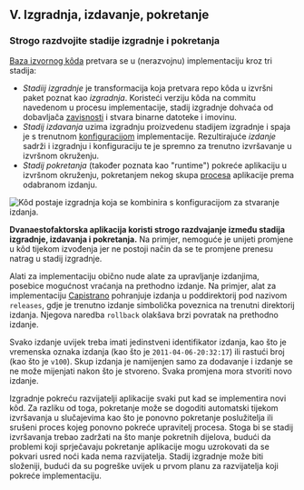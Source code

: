 ## V. Izgradnja, izdavanje, pokretanje
### Strogo razdvojite stadije izgradnje i pokretanja

[Baza izvornog kôda](./codebase) pretvara se u (nerazvojnu) implementaciju kroz tri stadija:

* *Stadiij izgradnje* je transformacija koja pretvara repo kôda u izvršni paket poznat kao *izgradnja*. Koristeći verziju kôda na commitu navedenom u procesu implementacije, stadij izgradnje dohvaća od dobavljača [zavisnosti](./dependencies) i stvara binarne datoteke i imovinu.
* *Stadij izdavanja* uzima izgradnju proizvedenu stadijem izgradnje i spaja je s trenutnom [konfiguracijom](./config) implementacije. Rezultirajuće *izdanje* sadrži i izgradnju i konfiguraciju te je spremno za trenutno izvršavanje u izvršnom okruženju.
* *Stadij pokretanja* (također poznata kao "runtime") pokreće aplikaciju u izvršnom okruženju, pokretanjem nekog skupa [procesa](./processes) aplikacije prema odabranom izdanju.

![Kôd postaje izgradnja koja se kombinira s konfiguracijom za stvaranje izdanja.](/images/release.png)

**Dvanaestofaktorska aplikacija koristi strogo razdvajanje između stadija izgradnje, izdavanja i pokretanja.** Na primjer, nemoguće je unijeti promjene u kôd tijekom izvođenja jer ne postoji način da se te promjene prenesu natrag u stadij izgradnje.

Alati za implementaciju obično nude alate za upravljanje izdanjima, posebice mogućnost vraćanja na prethodno izdanje. Na primjer, alat za implementaciju [Capistrano](https://capistranorb.com/) pohranjuje izdanja u poddirektorij pod nazivom `releases`, gdje je trenutno izdanje simbolička poveznica na trenutni direktorij izdanja. Njegova naredba `rollback` olakšava brzi povratak na prethodno izdanje.

Svako izdanje uvijek treba imati jedinstveni identifikator izdanja, kao što je vremenska oznaka izdanja (kao što je `2011-04-06-20:32:17`) ili rastući broj (kao što je `v100`). Skup izdanja je namijenjen samo za dodavanje i izdanje se ne može mijenjati nakon što je stvoreno. Svaka promjena mora stvoriti novo izdanje.

Izgradnje pokreću razvijatelji aplikacije svaki put kad se implementira novi kôd. Za razliku od toga, pokretanje može se dogoditi automatski tijekom izvršavanja u slučajevima kao što je ponovno pokretanje poslužitelja ili srušeni proces kojeg ponovno pokreće upravitelj procesa. Stoga bi se stadij izvršavanja trebao zadržati na što manje pokretnih dijelova, budući da problemi koji sprječavaju pokretanje aplikacije mogu uzrokovati da se pokvari usred noći kada nema razvijatelja. Stadij izgradnje može biti složeniji, budući da su pogreške uvijek u prvom planu za razvijatelja koji pokreće implementaciju.
